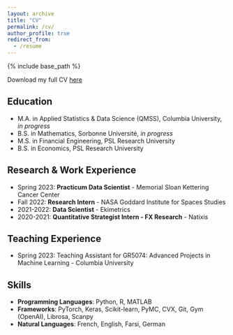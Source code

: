 ```yaml
---
layout: archive
title: "CV"
permalink: /cv/
author_profile: true
redirect_from:
  - /resume
---
```


{% include base_path %}

Download my full CV [here](https://emileDesmaili.github.io/files/CV.pdf)


## Education

* M.A. in Applied Statistics & Data Science (QMSS), Columbia University, _in progress_
* B.S. in Mathematics, Sorbonne Université, _in progress_
* M.S. in Financial Engineering, PSL Research University
* B.S. in Economics, PSL Research University


## Research & Work Experience

* Spring 2023: **Practicum Data Scientist** - Memorial Sloan Kettering Cancer Center
* Fall 2022: **Research Intern** - NASA Goddard Institute for Spaces Studies
* 2021-2022: **Data Scientist** - Ekimetrics
* 2020-2021: **Quantitative Strategist Intern - FX Research** - Natixis


## Teaching Experience
* Spring 2023: Teaching Assistant for GR5074: Advanced Projects in Machine Learning - Columbia University


## Skills

* **Programming Languages**: Python, R, MATLAB
* **Frameworks**: PyTorch, Keras, Scikit-learn, PyMC, CVX, Git, Gym (OpenAI), Librosa, Scanpy
* **Natural Languages**: French, English, Farsi, German



